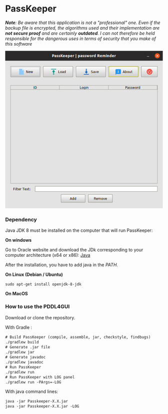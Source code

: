 # PassKeeper

***Note**: Be aware that this application is not a "professional" one. 
Even if the backup file is encrypted, the algorithms used and their implementation 
are **not secure proof** and are certainly **outdated**. I can not therefore be held responsible 
for the dangerous uses in terms of security that you make of this software*

![PassKeeper](https://raw.githubusercontent.com/ehermellin/PassKeeper/master/PassKeeper.png)

### Dependency

Java JDK 8 must be installed on the computer that will run PassKeeper:

**On windows**

Go to Oracle website and download the JDk corresponding to your computer architecture (x64 or x86): [Java](https://www.oracle.com/technetwork/java/javase/downloads/jdk8-downloads-2133151.html)

After the installation, you have to add java in the *PATH*.

**On Linux (Debian / Ubuntu)**

    sudo apt-get install openjdk-8-jdk
    
**On MacOS**
  
### How to use the PDDL4GUI
Download or clone the repository.

With Gradle :

    # Build PassKeeper (compile, assemble, jar, checkstyle, findbugs)
    ./gradlew build
    # Generate .jar file
    ./gradlew jar
    # Generate javadoc
    ./gradlew javadoc
    # Run PassKeeper
    ./gradlew run
    # Run PassKeeper with LOG panel
    ./gradlew run -PArgs=-LOG

With java command lines:

    java -jar Passkeeper-X.X.jar
    java -jar Passkeeper-X.X.jar -LOG